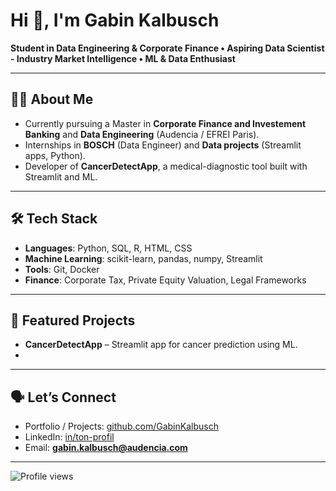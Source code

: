 # Hi 👋, I'm Gabin Kalbusch

**Student in Data Engineering & Corporate Finance • Aspiring Data Scientist - Industry Market Intelligence • ML & Data Enthusiast**

---

## 👨‍🎓 About Me

- Currently pursuing a Master in **Corporate Finance and Investement Banking** and **Data Engineering** (Audencia / EFREI Paris).
- Internships in **BOSCH** (Data Engineer) and **Data projects** (Streamlit apps, Python).
- Developer of **CancerDetectApp**, a medical-diagnostic tool built with Streamlit and ML.

---

## 🛠 Tech Stack

- **Languages**: Python, SQL, R, HTML, CSS
- **Machine Learning**: scikit-learn, pandas, numpy, Streamlit
- **Tools**: Git, Docker
- **Finance**: Corporate Tax, Private Equity Valuation, Legal Frameworks

---

## 📂 Featured Projects

- **CancerDetectApp** – Streamlit app for cancer prediction using ML.
- 

---

## 🗣 Let’s Connect

- Portfolio / Projects: [github.com/GabinKalbusch](https://github.com/GabinKalbusch)
- LinkedIn: [in/ton-profil](www.linkedin.com/in/gabin-kalbusch)
- Email: **gabin.kalbusch@audencia.com**

---

![Profile views](https://komarev.com/ghpvc/?username=GabinKalbusch&color=blue)
